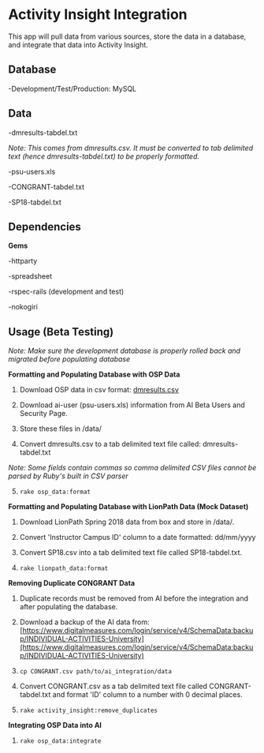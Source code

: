 # Activity Insight Integration

This app will pull data from various sources, store the data in a database, and integrate that data into Activity Insight.

## Database

  -Development/Test/Production: MySQL

## Data

  -dmresults-tabdel.txt   

  *Note: This comes from dmresults.csv.  It must be converted to tab delimited text (hence dmresults-tabdel.txt) to be properly formatted.* 

  -psu-users.xls

  -CONGRANT-tabdel.txt

  -SP18-tabdel.txt

## Dependencies

**Gems**

  -httparty

  -spreadsheet

  -rspec-rails (development and test)

  -nokogiri

## Usage (Beta Testing)

*Note: Make sure the development database is properly rolled back and migrated before populating database*

**Formatting and Populating Database with OSP Data**

  1. Download OSP data in csv format: [dmresults.csv](https://service.sims.psu.edu/digitalmeasures/dmresults.csv)

  2. Download ai-user (psu-users.xls) information from AI Beta Users and Security Page. 

  3. Store these files in /data/

  4. Convert dmresults.csv to a tab delimited text file called: dmresults-tabdel.txt 

  *Note: Some fields contain commas so comma delimited CSV files cannot be parsed by Ruby's built in CSV parser*

  5. `rake osp_data:format`

**Formatting and Populating Database with LionPath Data (Mock Dataset)**

  1. Download LionPath Spring 2018 data from box and store in /data/.

  2. Convert 'Instructor Campus ID' column to a date formatted: dd/mm/yyyy

  3. Convert SP18.csv into a tab delimited text file called SP18-tabdel.txt.

  4. `rake lionpath_data:format`
 
**Removing Duplicate CONGRANT Data**

  1. Duplicate records must be removed from AI before the integration and after populating the database.

  2. Download a backup of the AI data from: [https://www.digitalmeasures.com/login/service/v4/SchemaData:backup/INDIVIDUAL-ACTIVITIES-University](https://www.digitalmeasures.com/login/service/v4/SchemaData:backup/INDIVIDUAL-ACTIVITIES-University)

  3. `cp CONGRANT.csv path/to/ai_integration/data`

  4. Convert CONGRANT.csv as a tab delimited text file called CONGRANT-tabdel.txt and format 'ID' column to a number with 0 decimal places.

  5. `rake activity_insight:remove_duplicates`

**Integrating OSP Data into AI**

  1. `rake osp_data:integrate`

